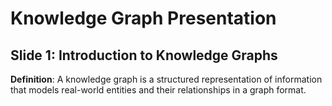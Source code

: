 # Knowledge Graph Presentation
## Slide 1: Introduction to Knowledge Graphs
**Definition**: A knowledge graph is a structured representation of information that models real-world entities and their relationships in a graph format.
